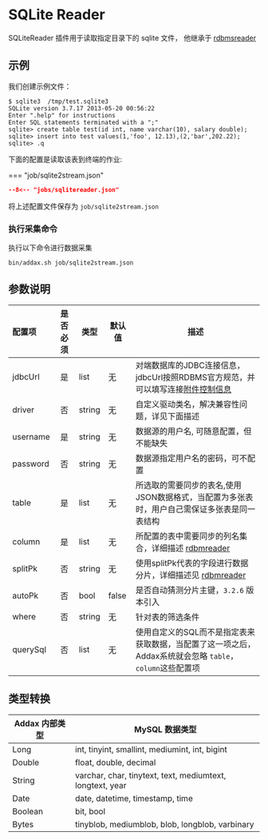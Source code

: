 # SQLite Reader

SQLiteReader 插件用于读取指定目录下的 sqlite 文件， 他继承于 [rdbmsreader](../rdbmsreader)

## 示例

我们创建示例文件：

```shell
$ sqlite3  /tmp/test.sqlite3
SQLite version 3.7.17 2013-05-20 00:56:22
Enter ".help" for instructions
Enter SQL statements terminated with a ";"
sqlite> create table test(id int, name varchar(10), salary double);
sqlite> insert into test values(1,'foo', 12.13),(2,'bar',202.22);
sqlite> .q
```

下面的配置是读取该表到终端的作业:

=== "job/sqlite2stream.json"

  ```json
  --8<-- "jobs/sqlitereader.json"
  ```

将上述配置文件保存为   `job/sqlite2stream.json`

### 执行采集命令

执行以下命令进行数据采集

```shell
bin/addax.sh job/sqlite2stream.json
```

## 参数说明

| 配置项          | 是否必须 | 类型       | 默认值 |         描述   |
| :-------------- | :------: | ------ |------------- |--------------|
| jdbcUrl         |    是    | list | 无     | 对端数据库的JDBC连接信息，jdbcUrl按照RDBMS官方规范，并可以填写连接[附件控制信息][1] |
| driver          |   否     |  string   | 无      | 自定义驱动类名，解决兼容性问题，详见下面描述 |
| username        |    是    | string | 无     | 数据源的用户名, 可随意配置，但不能缺失 |
| password        |    否    | string | 无     | 数据源指定用户名的密码，可不配置 |
| table           |    是    | list | 无     | 所选取的需要同步的表名,使用JSON数据格式，当配置为多张表时，用户自己需保证多张表是同一表结构 |
| column          |    是    | list | 无     |  所配置的表中需要同步的列名集合，详细描述 [rdbmreader](../rdbmsreader) |
| splitPk         |    否    | string | 无     | 使用splitPk代表的字段进行数据分片，详细描述见 [rdbmreader](../rdbmsreader)|
| autoPk          |    否    |  bool       | false | 是否自动猜测分片主键，`3.2.6` 版本引入 |
| where           |    否    | string | 无     | 针对表的筛选条件 |
| querySql        |    否    | list | 无     | 使用自定义的SQL而不是指定表来获取数据，当配置了这一项之后，Addax系统就会忽略 `table`，`column`这些配置项 |

[1]: http://dev.mysql.com/doc/connector-j/en/connector-j-reference-configuration-properties.html

## 类型转换

| Addax 内部类型| MySQL 数据类型    |
| -------- | -----  |
| Long     |int, tinyint, smallint, mediumint, int, bigint|
| Double   |float, double, decimal|
| String   |varchar, char, tinytext, text, mediumtext, longtext, year   |
| Date     |date, datetime, timestamp, time    |
| Boolean  |bit, bool   |
| Bytes    |tinyblob, mediumblob, blob, longblob, varbinary    |
